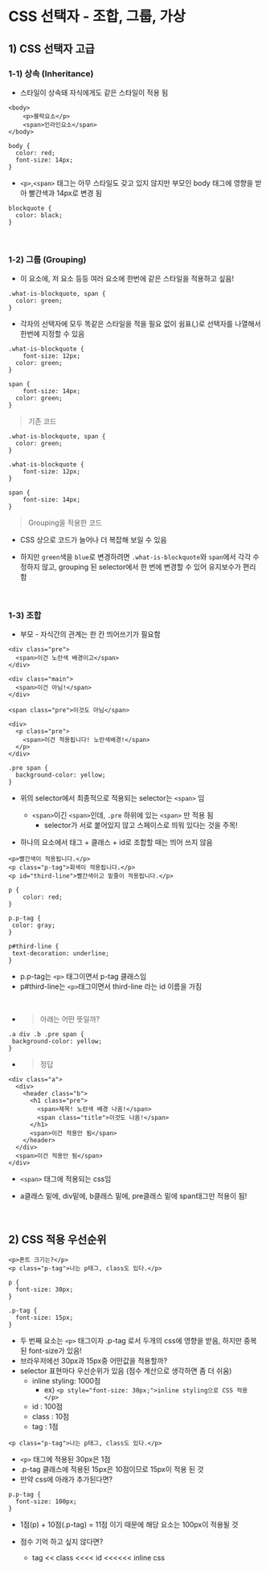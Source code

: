 # CSS 선택자 - 조합, 그룹, 가상

## 1) CSS 선택자 고급

### 1-1) 상속 (Inheritance)

- 스타일이 상속돼 자식에게도 같은 스타일이 적용 됨

```
<body>
	<p>블락요소</p>
	<span>인라인요소</span>
</body>
```

```
body {
  color: red;
  font-size: 14px;
}
```

- `<p>`,`<span>` 태그는 아무 스타일도 갖고 있지 않지만 부모인 body 태그에 영향을 받아 빨간색과 14px로 변경 됨

```
blockquote {
  color: black;
}
```

<br>

### 1-2) 그룹 (Grouping)

- 이 요소에, 저 요소 등등 여러 요소에 한번에 같은 스타일을 적용하고 싶음!

```
.what-is-blockquote, span {
  color: green;
}
```

- 각자의 선택자에 모두 똑같은 스타일을 적을 필요 없이 쉼표(,)로 선택자를 나열해서 한번에 지정할 수 있음

```
.what-is-blockquote {
	font-size: 12px;
  color: green;
}

span {
	font-size: 14px;
  color: green;
}
```

> 기존 코드

```
.what-is-blockquote, span {
  color: green;
}

.what-is-blockquote {
	font-size: 12px;
}

span {
	font-size: 14px;
}
```

> Grouping을 적용한 코드

- CSS 상으로 코드가 늘어나 더 복잡해 보일 수 있음

- 하지만 `green`색을 `blue`로 변경하려면 `.what-is-blockquote`와 `span`에서 각각 수정하지 않고, grouping 된 selector에서 한 번에 변경할 수 있어 유지보수가 편리함

<br>

### 1-3) 조합

- 부모 - 자식간의 관계는 한 칸 띄어쓰기가 필요함

```
<div class="pre">
  <span>이건 노란색 배경이고</span>
</div>

<div class="main">
  <span>이건 아님!</span>
</div>

<span class="pre">이것도 아님</span>

<div>
  <p class="pre">
    <span>이건 적용됩니다! 노란색배경!</span>
  </p>
</div>
```

```
.pre span {
  background-color: yellow;
}
```

- 위의 selector에서 최종적으로 적용되는 selector는 `<span>` 임

  - `<span>`이긴 `<span>`인데, `.pre` 하위에 있는 `<span>` 만 적용 됨
    - selector가 서로 붙어있지 않고 스페이스로 띄워 있다는 것을 주목!

- 하나의 요소에서 태그 + 클래스 + id로 조합할 때는 띄어 쓰지 않음

```
<p>빨간색이 적용됩니다.</p>
<p class="p-tag">회색이 적용됩니다.</p>
<p id="third-line">빨간색이고 밑줄이 적용됩니다.</p>
```

```
p {
	color: red;
}

p.p-tag {
 color: gray;
}

p#third-line {
 text-decoration: underline;
}
```

- p.p-tag는 `<p>` 태그이면서 p-tag 클래스임
- p#third-line는 `<p>`태그이면서 third-line 라는 id 이름을 가짐

 <br>

- > 아래는 어떤 뜻일까?

```
.a div .b .pre span {
 background-color: yellow;
}
```

- > 정답

```
<div class="a">
  <div>
    <header class="b">
      <h1 class="pre">
        <span>제목! 노란색 배경 나옴!</span>
        <span class="title">이것도 나옴!</span>
      </h1>
      <span>이건 적용안 됨</span>
    </header>
  </div>
  <span>이건 적용안 됨</span>
</div>
```

- `<span>` 태그에 적용되는 css임

- a클래스 밑에, div밑에, b클래스 밑에, pre클래스 밑에 span태그만 적용이 됨!

<br>

## 2) CSS 적용 우선순위

```
<p>폰트 크기는?</p>
<p class="p-tag">나는 p태그, class도 있다.</p>
```

```
p {
  font-size: 30px;
}

.p-tag {
  font-size: 15px;
}
```

- 두 번째 요소는 `<p>` 태그이자 .p-tag 로서 두개의 css에 영향을 받음, 하지만 중복된 font-size가 있음!
- 브라우저에선 30px과 15px중 어떤값을 적용할까?
- selector 표현마다 우선순위가 있음 (점수 계산으로 생각하면 좀 더 쉬움)
  - inline styling: 1000점
    - ex) `<p style="font-size: 30px;">inline styling으로 CSS 적용</p>`
  - id : 100점
  - class : 10점
  - tag : 1점

```
<p class="p-tag">나는 p태그, class도 있다.</p>
```

- `<p>` 태그에 적용된 30px은 1점
- .p-tag 클래스에 적용된 15px은 10점이므로 15px이 적용 된 것
- 만약 css에 아래가 추가된다면?

```
p.p-tag {
  font-size: 100px;
}
```

- 1점(p) + 10점(.p-tag) = 11점 이기 때문에 해당 요소는 100px이 적용될 것

- 점수 기억 하고 싶지 않다면?
  - tag << class <<<< id <<<<<< inline css
